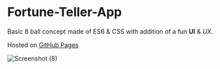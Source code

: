 # Fortune-Teller-App
Basic 8 ball concept made of ES6 &amp; CSS with addition of a fun **UI** & *UX*.

Hosted on [GitHub Pages](https://mariaalouisaa.github.io/Fortune-Teller/)

![Screenshot (8)](https://user-images.githubusercontent.com/82417131/148261300-9168c0dd-7756-4b11-b597-787949091115.png)
 
